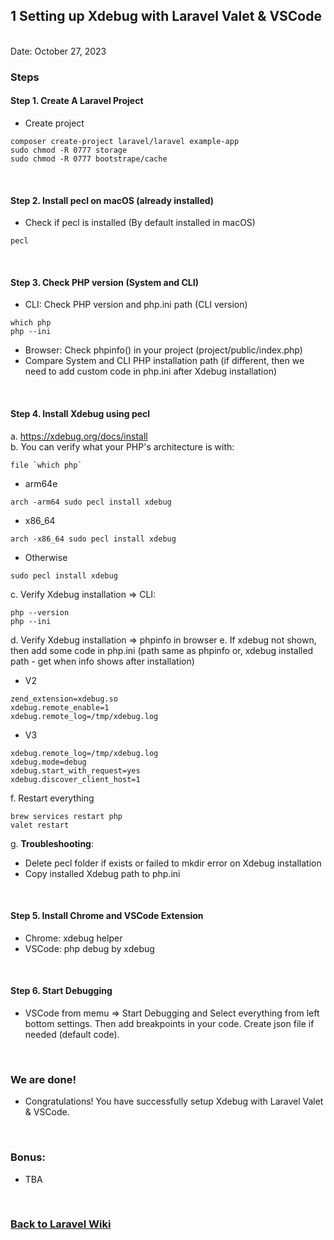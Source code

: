 ## 1 Setting up Xdebug with Laravel Valet & VSCode


<br/>Date: October 27, 2023 <br/>


### Steps
#### Step 1. Create A Laravel Project
- Create project
```
composer create-project laravel/laravel example-app
sudo chmod -R 0777 storage
sudo chmod -R 0777 bootstrape/cache
```

<br>


#### Step 2. Install pecl on macOS (already installed)

- Check if pecl is installed (By default installed in macOS)
```
pecl
```

<br>

#### Step 3. Check PHP version (System and CLI)
- CLI: Check PHP version and php.ini path (CLI version)
```
which php
php --ini
```
- Browser: Check phpinfo() in your project (project/public/index.php)
- Compare System and CLI PHP installation path (if different, then we need to add custom code in php.ini after Xdebug installation)

<br>

#### Step 4. Install Xdebug using pecl
a. https://xdebug.org/docs/install
<br>b. You can verify what your PHP's architecture is with:
```
file `which php`
```
- arm64e
```
arch -arm64 sudo pecl install xdebug
```
- x86_64
```
arch -x86_64 sudo pecl install xdebug
```
- Otherwise
```
sudo pecl install xdebug
```
c. Verify Xdebug installation => CLI:
```
php --version
php --ini
```
d. Verify Xdebug installation => phpinfo in browser
e. If xdebug not shown, then add some code in php.ini (path same as phpinfo or, xdebug installed path - get when info shows after installation)
- V2
```
zend_extension=xdebug.so
xdebug.remote_enable=1
xdebug.remote_log=/tmp/xdebug.log
```
- V3
```
xdebug.remote_log=/tmp/xdebug.log
xdebug.mode=debug
xdebug.start_with_request=yes
xdebug.discover_client_host=1
```
f. Restart everything
```
brew services restart php
valet restart
```
g. <b>Troubleshooting</b>:
- Delete pecl folder if exists or failed to mkdir error on Xdebug installation
- Copy installed Xdebug path to php.ini

<br>

#### Step 5. Install Chrome and VSCode Extension
- Chrome: xdebug helper
- VSCode: php debug by xdebug

<br>

#### Step 6. Start Debugging
- VSCode from memu => Start Debugging and Select everything from left bottom settings. Then add breakpoints in your code. Create json file if needed (default code).
<br>

### We are done!

- Congratulations! You have successfully setup Xdebug with Laravel Valet & VSCode. 

<br>


### Bonus:
- TBA

<br>


### <a href='https://github.com/nhrrob/laravelwiki'>Back to Laravel Wiki</a>